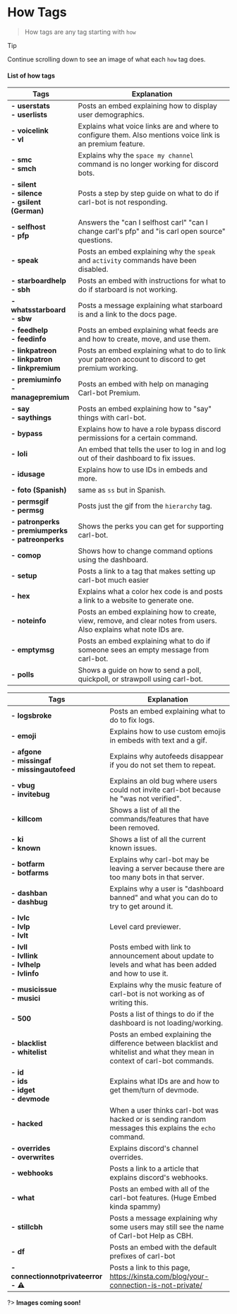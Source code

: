 # How Tags

> How tags are any tag starting with `how`

> [!TIP]
> Continue scrolling down to see an image of what each `how` tag does.

#### List of how tags

<div id="how-tags" align="center">

<div id="one" align="center">

<!-- prettier-ignore -->
| Tags | Explanation |
| ------------------------- | -------------------- |
| **- userstats<br>- userlists** | Posts an embed explaining how to display user demographics. |
| **- voicelink<br>- vl** | Explains what voice links are and where to configure them. Also mentions voice link is an premium feature. |
| **- smc<br>- smch**  | Explains why the `space my channel` command is no longer working for discord bots. |
| **- silent<br>- silence<br>- gsilent (German)**  | Posts a step by step guide on what to do if carl-bot is not responding. |
| **- selfhost<br>- pfp**| Answers the "can I selfhost carl" "can I change carl's pfp" and "is carl open source" questions. |
| **- speak**| Posts an embed explaining why the `speak` and `activity` commands have been disabled. |
| **- starboardhelp<br>- sbh**| Posts an embed with instructions for what to do if starboard is not working. |
| **- whatsstarboard<br>- sbw**| Posts a message explaining what starboard is and a link to the docs page. |
| **- feedhelp<br>- feedinfo**| Posts an embed explaining what feeds are and how to create, move, and use them. |
| **- linkpatreon<br>- linkpatron<br>- linkpremium**| Posts an embed explaining what to do to link your patreon account to discord to get premium working. |
| **- premiuminfo<br>- managepremium**| Posts an embed with help on managing Carl-bot Premium. |
| **- say<br>- saythings**| Posts an embed explaining how to "say" things with carl-bot. |
| **- bypass**| Explains how to have a role bypass discord permissions for a certain command. |
| **- loli**| An embed that tells the user to log in and log out of their dashboard to fix issues. |
| **- idusage**| Explains how to use IDs in embeds and more. |
| **- foto (Spanish)**| same as `ss` but in Spanish. |
| **- permsgif<br>- permsg**| Posts just the gif from the `hierarchy` tag. |
| **- patronperks<br>- premiumperks<br>- patreonperks**| Shows the perks you can get for supporting carl-bot. |
| **- comop**| Shows how to change command options using the dashboard. |
| **- setup**| Posts a link to a tag that makes setting up carl-bot much easier  |
| **- hex**| Explains what a color hex code is and posts a link to a website to generate one. |
| **- noteinfo**| Posts an embed explaining how to create, view, remove, and clear notes from users. Also explains what note IDs are. |
| **- emptymsg**| Posts an embed explaining what to do if someone sees an empty message from carl-bot. |
| **- polls**| Shows a guide on how to send a poll, quickpoll, or strawpoll using carl-bot. |

</div>

<div id="two" align="center">

<!-- prettier-ignore -->
| Tags | Explanation                                                                                                                                                          |
| ------------------------- | -------------------- |
| **- logsbroke** | Posts an embed explaining what to do to fix logs. |
| **- emoji** | Explains how to use custom emojis in embeds with text and a gif. |
| **- afgone<br>- missingaf<br>- missingautofeed**  | Explains why autofeeds disappear if you do not set them to repeat. |
| **- vbug<br>- invitebug**  | Explains an old bug where users could not invite carl-bot because he "was not verified". |
| **- killcom**| Shows a list of all the commands/features that have been removed. |
| **- ki<br>- known**| Shows a list of all the current known issues. |
| **- botfarm<br>- botfarms**| Explains why carl-bot may be leaving a server because there are too many bots in that server. |
| **- dashban<br>- dashbug**| Explains why a user is "dashboard banned" and what you can do to try to get around it. |
| **- lvlc<br>- lvlp<br>- lvlt**| Level card previewer. |
| **- lvll<br>- lvllink<br>- lvlhelp<br>- lvlinfo**| Posts embed with link to announcement about update to levels and what has been added and how to use it. |
| **- musicissue<br>- musici**| Explains why the music feature of carl-bot is not working as of writing this. |
| **- 500**| Posts a list of things to do if the dashboard is not loading/working. |
| **- blacklist<br>- whitelist**| Posts an embed explaining the difference between blacklist and whitelist and what they mean in context of carl-bot commands. |
| **- id<br>- ids<br>- idget<br>- devmode**| Explains what IDs are and how to get them/turn of devmode. |
| **- hacked**| When a user thinks carl-bot was hacked or is sending random messages this explains the `echo` command. |
| **- overrides<br>- overwrites**| Explains discord's channel overrides. |
| **- webhooks**| Posts a link to a article that explains discord's webhooks. |
| **- what**| Posts an embed with all of the carl-bot features. (Huge Embed kinda spammy) |
| **- stillcbh**| Posts a message explaining why some users may still see the name of Carl-bot Help as CBH. |
| **- df**| Posts an embed with the default prefixes of carl-bot |
| **- connectionnotprivateerror<br>- ⚠️**| Posts a link to this page, https://kinsta.com/blog/your-connection-is-not-private/ |

</div>
</div>

?> **Images coming soon!**
